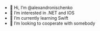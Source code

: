 - 👋 Hi, I’m @alexandronischenko
- 👀 I’m interested in .NET and IOS
- 🌱 I’m currently learning Swift
- 💞️ I’m looking to cooperate with somebody
